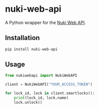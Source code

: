# nuki-web-api

A Python wrapper for the [Nuki Web API](https://developer.nuki.io/).

## Installation

```bash
pip install nuki-web-api
```

## Usage
```Python
from nukiwebapi import NukiWebAPI

client = NukiWebAPI("YOUR_ACCESS_TOKEN")

for lock_id, lock in client.smartlocks():
    print(lock_id, lock.name)
    lock.unlock()
```